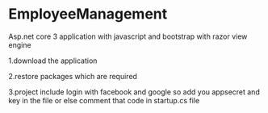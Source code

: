 # EmployeeManagement
Asp.net core 3 application with javascript and bootstrap with razor view engine

1.download the application

2.restore packages which are required

3.project include login with facebook and google so add you appsecret and key in the file or else comment that code in startup.cs file
